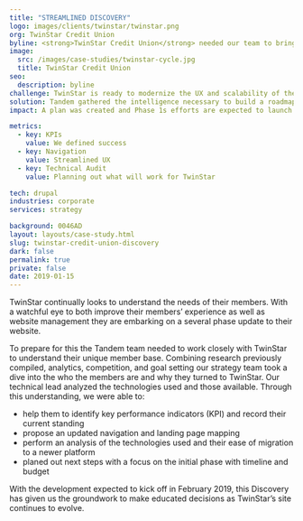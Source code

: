 ```yaml
---
title: "STREAMLINED DISCOVERY"
logo: images/clients/twinstar/twinstar.png
org: TwinStar Credit Union
byline: <strong>TwinStar Credit Union</strong> needed our team to bring their user research together with our technical recommendations to plan out the evolution of their site. 
image:
  src: /images/case-studies/twinstar-cycle.jpg
  title: TwinStar Credit Union
seo:
  description: byline
challenge: TwinStar is ready to modernize the UX and scalability of their site, a plan was needed to perform these tasks effectively. 
solution: Tandem gathered the intelligence necessary to build a roadmap that will address the most immediate needs while laying the groundwork for planned future enhancements. 
impact: A plan was created and Phase 1s efforts are expected to launch July 2019.

metrics:
  - key: KPIs
    value: We defined success
  - key: Navigation
    value: Streamlined UX
  - key: Technical Audit
    value: Planning out what will work for TwinStar

tech: drupal
industries: corporate
services: strategy

background: 0046AD
layout: layouts/case-study.html
slug: twinstar-credit-union-discovery
dark: false
permalink: true
private: false
date: 2019-01-15
---
```


TwinStar continually looks to understand the needs of their members. With a watchful eye to both improve their members’ experience as well as website management they are embarking on a several phase update to their website. 

To prepare for this the Tandem team needed to work closely with TwinStar to understand their unique member base. Combining research previously compiled, analytics, competition, and goal setting our strategy team took a dive into the who the members are and why they turned to TwinStar. Our technical lead analyzed the technologies used and those available. Through this understanding, we were able to:
- help them to identify key performance indicators (KPI) and record their current standing
- propose an updated navigation and landing page mapping
- perform an analysis of the technologies used and their ease of migration to a newer platform
- planed out next steps with a focus on the initial phase with timeline and budget

With the development expected to kick off in February 2019, this Discovery has given us the groundwork to make educated decisions as TwinStar’s site continues to evolve. 

